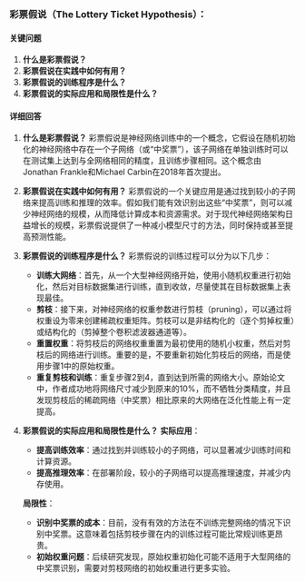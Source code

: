 ### 彩票假说（The Lottery Ticket Hypothesis）：

#### 关键问题

1. **什么是彩票假说？**
2. **彩票假说在实践中如何有用？**
3. **彩票假说的训练程序是什么？**
4. **彩票假说的实际应用和局限性是什么？**

#### 详细回答

1. **什么是彩票假说？**
   彩票假说是神经网络训练中的一个概念，它假设在随机初始化的神经网络中存在一个子网络（或“中奖票”），该子网络在单独训练时可以在测试集上达到与全网络相同的精度，且训练步骤相同。这个概念由Jonathan Frankle和Michael Carbin在2018年首次提出。

2. **彩票假说在实践中如何有用？**
   彩票假说的一个关键应用是通过找到较小的子网络来提高训练和推理的效率。假如我们能有效识别出这些“中奖票”，则可以减少神经网络的规模，从而降低计算成本和资源需求。对于现代神经网络架构日益增长的规模，彩票假说提供了一种减小模型尺寸的方法，同时保持或甚至提高预测性能。

3. **彩票假说的训练程序是什么？**
   彩票假说的训练过程可以分为以下几步：

   - **训练大网络**：首先，从一个大型神经网络开始，使用小随机权重进行初始化，然后对目标数据集进行训练，直到收敛，尽量使其在目标数据集上表现最佳。
   - **剪枝**：接下来，对神经网络的权重参数进行剪枝（pruning），可以通过将权重设为零来创建稀疏权重矩阵。剪枝可以是非结构化的（逐个剪掉权重）或结构化的（剪掉整个卷积滤波器通道等）。
   - **重置权重**：将剪枝后的网络权重重置为最初使用的随机小权重，然后对剪枝后的网络进行训练。重要的是，不要重新初始化剪枝后的网络，而是使用步骤1中的原始权重。
   - **重复剪枝和训练**：重复步骤2到4，直到达到所需的网络大小。原始论文中，作者成功地将网络尺寸减少到原来的10%，而不牺牲分类精度，并且发现剪枝后的稀疏网络（中奖票）相比原来的大网络在泛化性能上有一定提高。

4. **彩票假说的实际应用和局限性是什么？**
   **实际应用**：
   - **提高训练效率**：通过找到并训练较小的子网络，可以显著减少训练时间和计算资源。
   - **提高推理效率**：在部署阶段，较小的子网络可以提高推理速度，并减少内存使用。
   
   **局限性**：
   - **识别中奖票的成本**：目前，没有有效的方法在不训练完整网络的情况下识别中奖票。这意味着包括剪枝步骤在内的训练过程可能比常规训练更昂贵。
   - **初始权重问题**：后续研究发现，原始权重初始化可能不适用于大型网络的中奖票识别，需要对剪枝网络的初始权重进行更多实验。